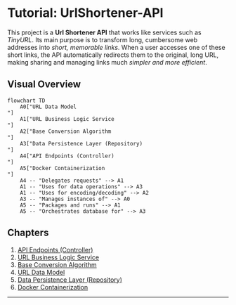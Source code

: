 # Tutorial: UrlShortener-API

This project is a **Url Shortener API** that works like services such as *TinyURL*. Its main purpose is to transform long, cumbersome web addresses into *short, memorable links*. When a user accesses one of these short links, the API automatically redirects them to the original, long URL, making sharing and managing links much *simpler and more efficient*.


## Visual Overview

```mermaid
flowchart TD
    A0["URL Data Model
"]
    A1["URL Business Logic Service
"]
    A2["Base Conversion Algorithm
"]
    A3["Data Persistence Layer (Repository)
"]
    A4["API Endpoints (Controller)
"]
    A5["Docker Containerization
"]
    A4 -- "Delegates requests" --> A1
    A1 -- "Uses for data operations" --> A3
    A1 -- "Uses for encoding/decoding" --> A2
    A3 -- "Manages instances of" --> A0
    A5 -- "Packages and runs" --> A1
    A5 -- "Orchestrates database for" --> A3
```

## Chapters

1. [API Endpoints (Controller)
](Chapter-1/01_api_endpoints__controller__.md)
2. [URL Business Logic Service
](02_url_business_logic_service_.md)
3. [Base Conversion Algorithm
](03_base_conversion_algorithm_.md)
4. [URL Data Model
](04_url_data_model_.md)
5. [Data Persistence Layer (Repository)
](05_data_persistence_layer__repository__.md)
6. [Docker Containerization
](06_docker_containerization_.md)

--- 
